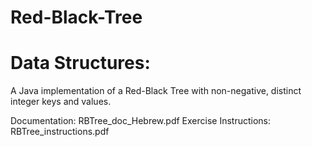 # Red-Black-Tree

# Data Structures:

A Java implementation of a Red-Black Tree with non-negative, distinct integer keys and values.

Documentation: RBTree_doc_Hebrew.pdf
Exercise Instructions: RBTree_instructions.pdf
